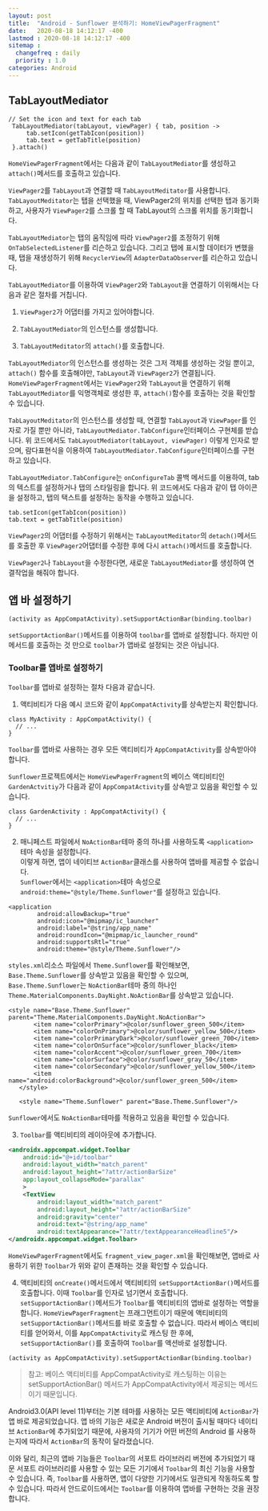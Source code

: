 ```yaml
---
layout: post
title:  "Android - Sunflower 분석하기: HomeViewPagerFragment"
date:   2020-08-18 14:12:17 -400
lastmod : 2020-08-18 14:12:17 -400
sitemap :
  changefreq : daily
  priority : 1.0
categories: Android
---
```


## TabLayoutMediator
```
// Set the icon and text for each tab
 TabLayoutMediator(tabLayout, viewPager) { tab, position ->
     tab.setIcon(getTabIcon(position))
     tab.text = getTabTitle(position)
 }.attach()
```

`HomeViewPagerFragment`에서는 다음과 같이 `TabLayoutMediator`를 생성하고 `attach()`메서드를 호출하고 있습니다.

`ViewPager2`를 `TabLayout`과 연결할 때 `TabLayoutMeditator`를 사용합니다. `TabLayoutMeditator`는 탭을 선택했을 때, ViewPager2의 위치를 선택한 탭과 동기화하고, 사용자가 `ViewPager2`를 스크롤 할 때 TabLayout의 스크롤 위치를 동기화합니다.

`TabLayoutMediator`는 탭의 움직임에 따라 `ViewPager2`를 조정하기 위해 `OnTabSelectedListener`를 리슨하고 있습니다. 그리고 탭에 표시할 데이터가 변했을 때, 탭을 재생성하기 위해 `RecyclerView`의 `AdapterDataObserver`를 리슨하고 있습니다.  

`TabLayoutMediator`를 이용하여 `ViewPager2`와 `TabLayout`을 연결하기 이위해서는 다음과 같은 절차를 거칩니다.  
1. `ViewPager2`가 어댑터를 가지고 있어야합니다.  

2. `TabLayoutMediator`의 인스턴스를 생성합니다.  

3. `TabLayoutMeditator`의 `attach()`를 호출합니다.

`TabLayoutMediator`의 인스턴스를 생성하는 것은 그저 객체를 생성하는 것일 뿐이고, `attach()` 함수를 호출해야만, `TabLayout`과 `ViewPager2`가 연결됩니다. `HomeViewPagerFragment`에서는 `ViewPager2`와 `TabLayout`을 연결하기 위해 `TabLayoutMediator`를 익명객체로 생성한 후, `attach()`함수를 호출하는 것을 확인할 수 있습니다.  


`TabLayoutMeditator`의 인스턴스를 생성할 때, 연결할 `TabLayout`과 `ViewPager`를 인자로 가질 뿐만 아니라, `TabLayoutMediator.TabConfigure`인터페이스 구현체를 받습니다. 위 코드에서도  `TabLayoutMediator(tabLayout, viewPager)` 이렇게 인자로 받으며, 람다표현식을 이용하여 `TabLayoutMediator.TabConfigure`인터페이스를 구현하고 있습니다.

`TabLayoutMediator.TabConfigure`는 `onConfigureTab` 콜백 메서드를 이용하여, tab의 텍스트를 설정하거나 탭의 스타일링을 합니다. 위 코드에서도 다음과 같이 탭 아이콘을 설정하고, 탭의 택스트를 설정하는 동작을 수행하고 있습니다.
```
tab.setIcon(getTabIcon(position))
tab.text = getTabTitle(position)
```

`ViewPager2`의 어댑터를 수정하기 위해서는 `TabLayoutMeditator`의 `detach()`메서드를 호출한 후 `ViewPager2`어댑터를 수정한 후에 다시 `attach()`메서드를 호출합니다.  

`ViewPager2`나 `TabLayout`을 수정한다면, 새로운 `TabLayoutMediator`를 생성하여 연결작업을 해줘야 합니다.  

## 앱 바 설정하기
```
(activity as AppCompatActivity).setSupportActionBar(binding.toolbar)
```
`setSupportActionBar()`메서드를 이용하여 `toolbar`를 앱바로 설정합니다.
하지만 이 메서드를 호출하는 것 만으로 `toolbar`가 앱바로 설정되는 것은 아닙니다.

### Toolbar를 앱바로 설정하기
`Toolbar`를 앱바로 설정하는 절차  다음과 같습니다.  

1. 액티비티가 다음 예시 코드와 같이 `AppCompatActivity`를 상속받는지 확인합니다.
```
class MyActivity : AppCompatActivity() {
  // ...
}
```
 `Toolbar`를 앱바로 사용하는 경우 모든 액티비티가 `AppCompatActivity`를 상속받아야 합니다.  

 `Sunflower`프로젝트에서는 `HomeViewPagerFragment`의 베이스 액티비티인 `GardenActvitiy`가 다음과 같이 `AppCompatActivity`를 상속받고 있음을 확인할 수 있습니다.  
 ```
class GardenActivity : AppCompatActivity() {
   // ...
}
 ```
2. 매니페스트 파일에서 `NoActionBar`테마 중의 하나를 사용하도록 `<application>` 테마 속성을 설정합니다.  
이렇게 하면, 앱이 네이티브 `ActionBar`클래스를 사용하여 앱바를 제공할 수 없습니다.  
`Sunflower`에서는 `<application>`테마 속성으로 `android:theme="@style/Theme.Sunflower"`를 설정하고 있습니다.
```
<application
        android:allowBackup="true"
        android:icon="@mipmap/ic_launcher"
        android:label="@string/app_name"
        android:roundIcon="@mipmap/ic_launcher_round"
        android:supportsRtl="true"
        android:theme="@style/Theme.Sunflower"/>
```


 `styles.xml`리소스 파일에서 `Theme.Sunflower`를 확인해보면, `Base.Theme.Sunflower`를 상속받고 있음을 확인할 수 있으며, `Base.Theme.Sunflower`는 `NoActionBar`테마 중의 하나인 `Theme.MaterialComponents.DayNight.NoActionBar`를 상속받고 있습니다.  
 ```
 <style name="Base.Theme.Sunflower" parent="Theme.MaterialComponents.DayNight.NoActionBar">
        <item name="colorPrimary">@color/sunflower_green_500</item>
        <item name="colorOnPrimary">@color/sunflower_yellow_500</item>
        <item name="colorPrimaryDark">@color/sunflower_green_700</item>
        <item name="colorOnSurface">@color/sunflower_black</item>
        <item name="colorAccent">@color/sunflower_green_700</item>
        <item name="colorSurface">@color/sunflower_gray_50</item>
        <item name="colorSecondary">@color/sunflower_yellow_500</item>
        <item name="android:colorBackground">@color/sunflower_green_500</item>
    </style>

    <style name="Theme.Sunflower" parent="Base.Theme.Sunflower"/>
 ```

`Sunflower`에서도 `NoActionBar`테마를 적용하고 있음을 확인할 수 있습니다.  

3. `Toolbar`를 액티비티의 레이아웃에 추가합니다.
```xml
<androidx.appcompat.widget.Toolbar
    android:id="@+id/toolbar"
    android:layout_width="match_parent"
    android:layout_height="?attr/actionBarSize"
    app:layout_collapseMode="parallax"
    >
    <TextView
        android:layout_width="match_parent"
        android:layout_height="?attr/actionBarSize"
        android:gravity="center"
        android:text="@string/app_name"
        android:textAppearance="?attr/textAppearanceHeadline5"/>
</androidx.appcompat.widget.Toolbar>
```
`HomeViewPagerFragment`에서도 `fragment_view_pager.xml`을 확인해보면, 앱바로 사용하기 위한 `Toolbar`가 위와 같이 존재하는 것을 확인할 수 있습니다.  

4. 액티비티의 `onCreate()`메서드에서 액티비티의 `setSupportActionBar()`메서드를 호출합니다. 이때 `Toolbar`를 인자로 넘기면서 호출합니다.  
`setSupportActionBar()`메서드가 `Toolbar`를 액티비티의 앱바로 설정하는 역할을 합니다.
`HomeViewPagerFragment`는 프래그먼트이기 때문에 액티비티의 `setSupportActionBar()`메서드를 바로 호출할 수 없습니다. 따라서 베이스 액티비티를 얻어와서, 이를 `AppCompatActivity`로 캐스팅 한 후에, `setSupportActionBar()`를 호출하여 `Toolbar`를 액션바로 설정합니다.
```
(activity as AppCompatActivity).setSupportActionBar(binding.toolbar)
```

> 참고: 베이스 액티비티를 AppCompatActivity로 캐스팅하는 이유는 setSupportActionBar() 메서드가 AppCompatActivity에서 제공되는 메서드이기 때문입니다.  




Android3.0(API level 11)부터는 기본 테마를 사용하는 모든 액티비티에 `ActionBar`가 앱 바로 제공되었습니다. 앱 바의 기능은 새로운 Android 버전이 출시될 때마다 네이티브 `ActionBar`에 추가되었기 때문에, 사용자의 기기가 어떤 버전의 Android 를 사용하는지에 따라서 `ActionBar`의 동작이 달라졌습니다.

이와 달리, 최근의 앱바 기능들은 `Toolbar`의 서포트 라이브러리 버전에 추가되었기 때문 서포트 라이브러리를 사용할 수 있는 모든 기기에서 `Toolbar`의 최신 기능을 사용할 수 있습니다. 즉, `Toolbar`를 사용하면, 앱이 다양한 기기에서도 일관되게 작동하도록 할 수 있습니다. 따라서 안드로이드에서는 `Toolbar`를 이용하여 앱바를 구현하는 것을 권장합니다.

